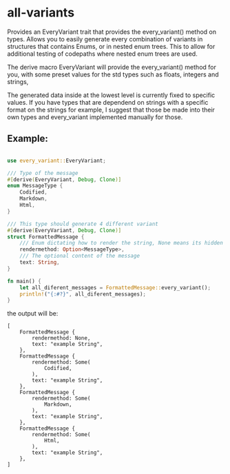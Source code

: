# all-variants

Provides an EveryVariant trait that provides the every_variant() method on
types. Allows you to easily generate every combination of variants in
structures that contains Enums, or in nested enum trees. This to allow for
additional testing of codepaths where nested enum trees are used.

The derive macro EveryVariant will provide the every_variant() method for you,
with some preset values for the std types such as floats, integers and strings,

The generated data inside at the lowest level is currently fixed to specific
values. If you have types that are dependend on strings with a specific format
on the strings for example, I suggest that those be made into their own types and every_variant implemented manually for those.


## Example:

``` rust

use every_variant::EveryVariant;

/// Type of the message
#[derive(EveryVariant, Debug, Clone)]
enum MessageType {
    Codified,
    Markdown,
    Html,
}

/// This type should generate 4 different variant
#[derive(EveryVariant, Debug, Clone)]
struct FormattedMessage {
    /// Enum dictating how to render the string, None means its hidden
    rendermethod: Option<MessageType>,
    /// The optional content of the message
    text: String,
}

fn main() {
    let all_diferent_messages = FormattedMessage::every_variant();
    println!("{:#?}", all_diferent_messages);
}


```

the output will be:

```
[
    FormattedMessage {
        rendermethod: None,
        text: "example String",
    },
    FormattedMessage {
        rendermethod: Some(
            Codified,
        ),
        text: "example String",
    },
    FormattedMessage {
        rendermethod: Some(
            Markdown,
        ),
        text: "example String",
    },
    FormattedMessage {
        rendermethod: Some(
            Html,
        ),
        text: "example String",
    },
]
```

